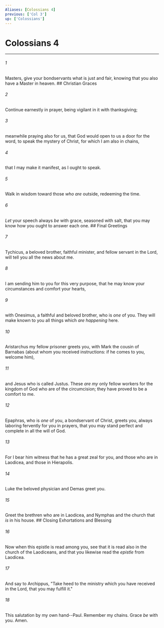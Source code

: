 ```yaml
---
Aliases: [Colossians 4]
previous: ['Col 3']
up: ['Colossians']
---
```

# Colossians 4

***


###### 1 
Masters, give your bondservants what is just and fair, knowing that you also have a Master in heaven. ## Christian Graces 

###### 2 
Continue earnestly in prayer, being vigilant in it with thanksgiving; 

###### 3 
meanwhile praying also for us, that God would open to us a door for the word, to speak the mystery of Christ, for which I am also in chains, 

###### 4 
that I may make it manifest, as I ought to speak. 

###### 5 
Walk in wisdom toward those _who are_ outside, redeeming the time. 

###### 6 
_Let_ your speech always _be_ with grace, seasoned with salt, that you may know how you ought to answer each one. ## Final Greetings 

###### 7 
Tychicus, a beloved brother, faithful minister, and fellow servant in the Lord, will tell you all the news about me. 

###### 8 
I am sending him to you for this very purpose, that he may know your circumstances and comfort your hearts, 

###### 9 
with Onesimus, a faithful and beloved brother, who is _one_ of you. They will make known to you all things which _are happening_ here. 

###### 10 
Aristarchus my fellow prisoner greets you, with Mark the cousin of Barnabas (about whom you received instructions: if he comes to you, welcome him), 

###### 11 
and Jesus who is called Justus. These _are my_ only fellow workers for the kingdom of God who are of the circumcision; they have proved to be a comfort to me. 

###### 12 
Epaphras, who is _one_ of you, a bondservant of Christ, greets you, always laboring fervently for you in prayers, that you may stand perfect and complete in all the will of God. 

###### 13 
For I bear him witness that he has a great zeal for you, and those who are in Laodicea, and those in Hierapolis. 

###### 14 
Luke the beloved physician and Demas greet you. 

###### 15 
Greet the brethren who are in Laodicea, and Nymphas and the church that _is_ in his house. ## Closing Exhortations and Blessing 

###### 16 
Now when this epistle is read among you, see that it is read also in the church of the Laodiceans, and that you likewise read the _epistle_ from Laodicea. 

###### 17 
And say to Archippus, "Take heed to the ministry which you have received in the Lord, that you may fulfill it." 

###### 18 
This salutation by my own hand--Paul. Remember my chains. Grace _be_ with you. Amen.

